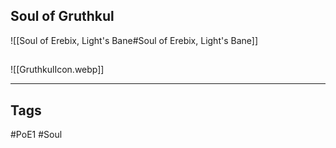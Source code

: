 ## Soul of Gruthkul
![[Soul of Erebix, Light's Bane#Soul of Erebix, Light's Bane]]

##
![[GruthkulIcon.webp]]

---
## Tags
#PoE1 
#Soul